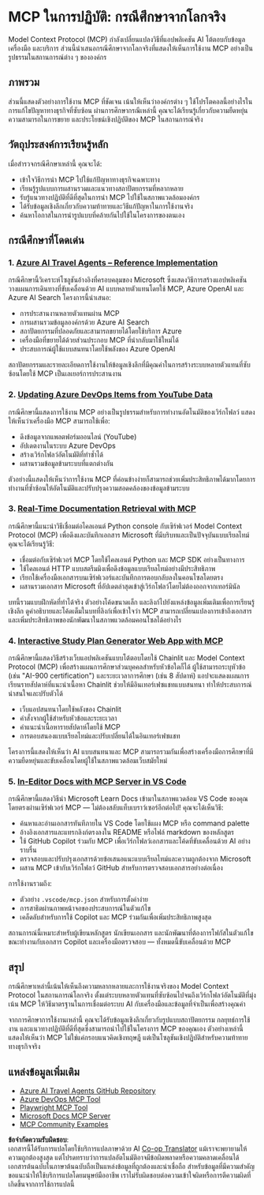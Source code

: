 <!--
CO_OP_TRANSLATOR_METADATA:
{
  "original_hash": "671162f2687253f22af11187919ed02d",
  "translation_date": "2025-06-21T13:53:17+00:00",
  "source_file": "09-CaseStudy/README.md",
  "language_code": "th"
}
-->
# MCP ในการปฏิบัติ: กรณีศึกษาจากโลกจริง

Model Context Protocol (MCP) กำลังเปลี่ยนแปลงวิธีที่แอปพลิเคชัน AI โต้ตอบกับข้อมูล เครื่องมือ และบริการ ส่วนนี้นำเสนอกรณีศึกษาจากโลกจริงที่แสดงให้เห็นการใช้งาน MCP อย่างเป็นรูปธรรมในสถานการณ์ต่าง ๆ ขององค์กร

## ภาพรวม

ส่วนนี้แสดงตัวอย่างการใช้งาน MCP ที่ชัดเจน เน้นให้เห็นว่าองค์กรต่าง ๆ ใช้โปรโตคอลนี้อย่างไรในการแก้ไขปัญหาทางธุรกิจที่ซับซ้อน ผ่านการศึกษากรณีเหล่านี้ คุณจะได้เรียนรู้เกี่ยวกับความยืดหยุ่น ความสามารถในการขยาย และประโยชน์เชิงปฏิบัติของ MCP ในสถานการณ์จริง

## วัตถุประสงค์การเรียนรู้หลัก

เมื่อสำรวจกรณีศึกษาเหล่านี้ คุณจะได้:

- เข้าใจวิธีการนำ MCP ไปใช้แก้ปัญหาทางธุรกิจเฉพาะทาง
- เรียนรู้รูปแบบการผสานรวมและแนวทางสถาปัตยกรรมที่หลากหลาย
- รับรู้แนวทางปฏิบัติที่ดีที่สุดในการนำ MCP ไปใช้ในสภาพแวดล้อมองค์กร
- ได้รับข้อมูลเชิงลึกเกี่ยวกับความท้าทายและวิธีแก้ปัญหาในการใช้งานจริง
- ค้นหาโอกาสในการนำรูปแบบที่คล้ายกันไปใช้ในโครงการของตนเอง

## กรณีศึกษาที่โดดเด่น

### 1. [Azure AI Travel Agents – Reference Implementation](./travelagentsample.md)

กรณีศึกษานี้วิเคราะห์โซลูชันอ้างอิงที่ครอบคลุมของ Microsoft ซึ่งแสดงวิธีการสร้างแอปพลิเคชันวางแผนการเดินทางที่ขับเคลื่อนด้วย AI แบบหลายตัวแทนโดยใช้ MCP, Azure OpenAI และ Azure AI Search โครงการนี้นำเสนอ:

- การประสานงานหลายตัวแทนผ่าน MCP
- การผสานรวมข้อมูลองค์กรด้วย Azure AI Search
- สถาปัตยกรรมที่ปลอดภัยและสามารถขยายได้โดยใช้บริการ Azure
- เครื่องมือที่ขยายได้ด้วยส่วนประกอบ MCP ที่นำกลับมาใช้ใหม่ได้
- ประสบการณ์ผู้ใช้แบบสนทนาโดยใช้พลังของ Azure OpenAI

สถาปัตยกรรมและรายละเอียดการใช้งานให้ข้อมูลเชิงลึกที่มีคุณค่าในการสร้างระบบหลายตัวแทนที่ซับซ้อนโดยใช้ MCP เป็นเลเยอร์การประสานงาน

### 2. [Updating Azure DevOps Items from YouTube Data](./UpdateADOItemsFromYT.md)

กรณีศึกษานี้แสดงการใช้งาน MCP อย่างเป็นรูปธรรมสำหรับการทำงานอัตโนมัติของเวิร์กโฟลว์ แสดงให้เห็นว่าเครื่องมือ MCP สามารถใช้เพื่อ:

- ดึงข้อมูลจากแพลตฟอร์มออนไลน์ (YouTube)
- อัปเดตงานในระบบ Azure DevOps
- สร้างเวิร์กโฟลว์อัตโนมัติที่ทำซ้ำได้
- ผสานรวมข้อมูลข้ามระบบที่แตกต่างกัน

ตัวอย่างนี้แสดงให้เห็นว่าการใช้งาน MCP ที่ค่อนข้างง่ายก็สามารถช่วยเพิ่มประสิทธิภาพได้มากโดยการทำงานที่ซ้ำซ้อนให้อัตโนมัติและปรับปรุงความสอดคล้องของข้อมูลข้ามระบบ

### 3. [Real-Time Documentation Retrieval with MCP](./docs-mcp/README.md)

กรณีศึกษานี้แนะนำวิธีเชื่อมต่อไคลเอนต์ Python console กับเซิร์ฟเวอร์ Model Context Protocol (MCP) เพื่อดึงและบันทึกเอกสาร Microsoft ที่มีบริบทและเป็นปัจจุบันแบบเรียลไทม์ คุณจะได้เรียนรู้วิธี:

- เชื่อมต่อกับเซิร์ฟเวอร์ MCP โดยใช้ไคลเอนต์ Python และ MCP SDK อย่างเป็นทางการ
- ใช้ไคลเอนต์ HTTP แบบสตรีมมิงเพื่อดึงข้อมูลแบบเรียลไทม์อย่างมีประสิทธิภาพ
- เรียกใช้เครื่องมือเอกสารบนเซิร์ฟเวอร์และบันทึกการตอบกลับลงในคอนโซลโดยตรง
- ผสานรวมเอกสาร Microsoft ที่อัปเดตล่าสุดเข้าสู่เวิร์กโฟลว์โดยไม่ต้องออกจากเทอร์มินัล

บทนี้รวมแบบฝึกหัดที่ทำได้จริง ตัวอย่างโค้ดขนาดเล็ก และลิงก์ไปยังแหล่งข้อมูลเพิ่มเติมเพื่อการเรียนรู้เชิงลึก ดูคำอธิบายและโค้ดเต็มในบทที่ลิงก์เพื่อเข้าใจว่า MCP สามารถเปลี่ยนแปลงการเข้าถึงเอกสารและเพิ่มประสิทธิภาพของนักพัฒนาในสภาพแวดล้อมคอนโซลได้อย่างไร

### 4. [Interactive Study Plan Generator Web App with MCP](./docs-mcp/README.md)

กรณีศึกษานี้แสดงวิธีสร้างเว็บแอปพลิเคชันแบบโต้ตอบโดยใช้ Chainlit และ Model Context Protocol (MCP) เพื่อสร้างแผนการศึกษาส่วนบุคคลสำหรับหัวข้อใดก็ได้ ผู้ใช้สามารถระบุหัวข้อ (เช่น "AI-900 certification") และระยะเวลาการศึกษา (เช่น 8 สัปดาห์) แอปจะแสดงแผนการเรียนรายสัปดาห์ที่แนะนำเนื้อหา Chainlit ช่วยให้มีอินเทอร์เฟซแชทแบบสนทนา ทำให้ประสบการณ์น่าสนใจและปรับตัวได้

- เว็บแอปสนทนาโดยใช้พลังของ Chainlit
- คำสั่งจากผู้ใช้สำหรับหัวข้อและระยะเวลา
- คำแนะนำเนื้อหารายสัปดาห์โดยใช้ MCP
- การตอบสนองแบบเรียลไทม์และปรับเปลี่ยนได้ในอินเทอร์เฟซแชท

โครงการนี้แสดงให้เห็นว่า AI แบบสนทนาและ MCP สามารถรวมกันเพื่อสร้างเครื่องมือการศึกษาที่มีความยืดหยุ่นและขับเคลื่อนโดยผู้ใช้ในสภาพแวดล้อมเว็บสมัยใหม่

### 5. [In-Editor Docs with MCP Server in VS Code](./docs-mcp/README.md)

กรณีศึกษานี้แสดงวิธีนำ Microsoft Learn Docs เข้ามาในสภาพแวดล้อม VS Code ของคุณโดยตรงผ่านเซิร์ฟเวอร์ MCP — ไม่ต้องสลับแท็บเบราว์เซอร์อีกต่อไป! คุณจะได้เห็นวิธี:

- ค้นหาและอ่านเอกสารทันทีภายใน VS Code โดยใช้แผง MCP หรือ command palette
- อ้างอิงเอกสารและแทรกลิงก์ตรงลงใน README หรือไฟล์ markdown ของหลักสูตร
- ใช้ GitHub Copilot ร่วมกับ MCP เพื่อเวิร์กโฟลว์เอกสารและโค้ดที่ขับเคลื่อนด้วย AI อย่างราบรื่น
- ตรวจสอบและปรับปรุงเอกสารด้วยข้อเสนอแนะแบบเรียลไทม์และความถูกต้องจาก Microsoft
- ผสาน MCP เข้ากับเวิร์กโฟลว์ GitHub สำหรับการตรวจสอบเอกสารอย่างต่อเนื่อง

การใช้งานรวมถึง:
- ตัวอย่าง `.vscode/mcp.json` สำหรับการตั้งค่าง่าย
- การสาธิตผ่านภาพหน้าจอของประสบการณ์ในตัวแก้ไข
- เคล็ดลับสำหรับการใช้ Copilot และ MCP ร่วมกันเพื่อเพิ่มประสิทธิภาพสูงสุด

สถานการณ์นี้เหมาะสำหรับผู้เขียนหลักสูตร นักเขียนเอกสาร และนักพัฒนาที่ต้องการโฟกัสในตัวแก้ไขขณะทำงานกับเอกสาร Copilot และเครื่องมือตรวจสอบ — ทั้งหมดนี้ขับเคลื่อนด้วย MCP

## สรุป

กรณีศึกษาเหล่านี้เน้นให้เห็นถึงความหลากหลายและการใช้งานจริงของ Model Context Protocol ในสถานการณ์โลกจริง ตั้งแต่ระบบหลายตัวแทนที่ซับซ้อนไปจนถึงเวิร์กโฟลว์อัตโนมัติที่มุ่งเน้น MCP ให้วิธีมาตรฐานในการเชื่อมต่อระบบ AI กับเครื่องมือและข้อมูลที่จำเป็นเพื่อสร้างคุณค่า

จากการศึกษาการใช้งานเหล่านี้ คุณจะได้รับข้อมูลเชิงลึกเกี่ยวกับรูปแบบสถาปัตยกรรม กลยุทธ์การใช้งาน และแนวทางปฏิบัติที่ดีที่สุดซึ่งสามารถนำไปใช้ในโครงการ MCP ของคุณเอง ตัวอย่างเหล่านี้แสดงให้เห็นว่า MCP ไม่ใช่แค่กรอบแนวคิดเชิงทฤษฎี แต่เป็นโซลูชันเชิงปฏิบัติสำหรับความท้าทายทางธุรกิจจริง

## แหล่งข้อมูลเพิ่มเติม

- [Azure AI Travel Agents GitHub Repository](https://github.com/Azure-Samples/azure-ai-travel-agents)
- [Azure DevOps MCP Tool](https://github.com/microsoft/azure-devops-mcp)
- [Playwright MCP Tool](https://github.com/microsoft/playwright-mcp)
- [Microsoft Docs MCP Server](https://github.com/MicrosoftDocs/mcp)
- [MCP Community Examples](https://github.com/microsoft/mcp)

**ข้อจำกัดความรับผิดชอบ**:  
เอกสารนี้ได้รับการแปลโดยใช้บริการแปลภาษาด้วย AI [Co-op Translator](https://github.com/Azure/co-op-translator) แม้เราจะพยายามให้ความถูกต้องสูงสุด แต่โปรดทราบว่าการแปลอัตโนมัติอาจมีข้อผิดพลาดหรือความคลาดเคลื่อนได้ เอกสารต้นฉบับในภาษาต้นฉบับถือเป็นแหล่งข้อมูลที่ถูกต้องและน่าเชื่อถือ สำหรับข้อมูลที่มีความสำคัญ ขอแนะนำให้ใช้บริการแปลโดยมนุษย์มืออาชีพ เราไม่รับผิดชอบต่อความเข้าใจผิดหรือการตีความผิดที่เกิดขึ้นจากการใช้การแปลนี้